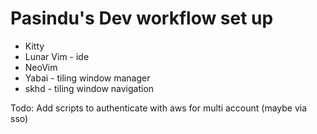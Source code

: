 # Pasindu's Dev workflow set up

- Kitty
- Lunar Vim - ide
- NeoVim
- Yabai - tiling window manager 
- skhd - tiling window navigation

Todo: Add scripts to authenticate with aws for multi account (maybe via sso)
